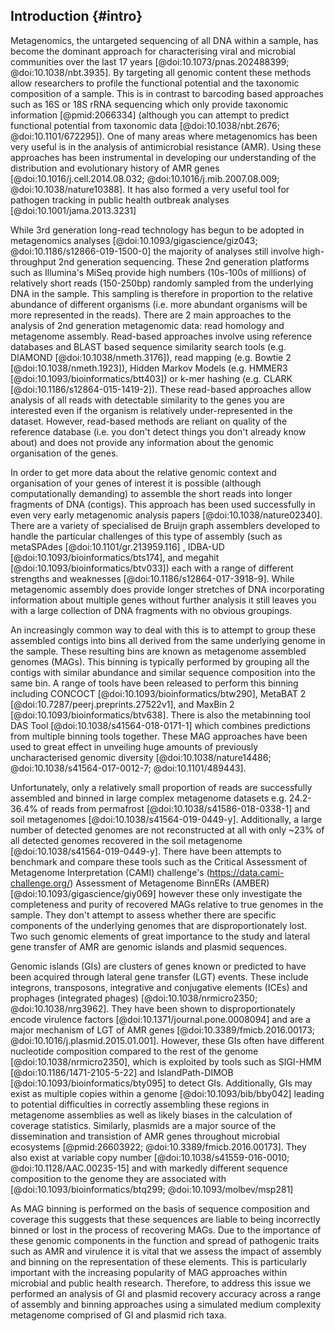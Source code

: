 ## Introduction {#intro}

Metagenomics, the untargeted sequencing of all DNA within a sample, has become the dominant approach for characterising viral and microbial communities over the last 17 years [@doi:10.1073/pnas.202488399; @doi:10.1038/nbt.3935].
By targeting all genomic content these methods allow researchers to profile the functional potential and the taxonomic composition of a sample.
This is in contrast to barcoding based approaches such as 16S or 18S rRNA sequencing which only provide taxonomic information [@pmid:2066334] (although you can attempt to predict functional potential from taxonomic data [@doi:10.1038/nbt.2676; @doi:10.1101/672295]).
One of many areas where metagenomics has been very useful is in the analysis of antimicrobial resistance (AMR).
Using these approaches has been instrumental in developing our understanding of the distribution and evolutionary history of AMR genes [@doi:10.1016/j.cell.2014.08.032; @doi:10.1016/j.mib.2007.08.009; @doi:10.1038/nature10388]. 
It has also formed a very useful tool for pathogen tracking in public health outbreak analyses [@doi:10.1001/jama.2013.3231]

While 3rd generation long-read technology has begun to be adopted in metagenomics analyses [@doi:10.1093/gigascience/giz043; @doi:10.1186/s12866-019-1500-0] the majority of analyses still involve high-throughput 2nd generation sequencing.
These 2nd generation platforms such as Illumina's MiSeq provide high numbers (10s-100s of millions) of relatively short reads (150-250bp) randomly sampled from the underlying DNA in the sample.
This sampling is therefore in proportion to the relative abundance of different organisms (i.e. more abundant organisms will be more represented in the reads).
There are 2 main approaches to the analysis of 2nd generation metagenomic data: read homology and metagenome assembly.
Read-based approaches involve using reference databases and BLAST based sequence similarity search tools (e.g. DIAMOND [@doi:10.1038/nmeth.3176]), read mapping (e.g. Bowtie 2 [@doi:10.1038/nmeth.1923]), Hidden Markov Models (e.g. HMMER3 [@doi:10.1093/bioinformatics/btt403]) or k-mer hashing (e.g. CLARK [@doi:10.1186/s12864-015-1419-2]). 
These read-based approaches allow analysis of all reads with detectable similarity to the genes you are interested even if the organism is relatively under-represented in the dataset.
However, read-based methods are reliant on quality of the reference database (i.e. you don't detect things you don't already know about) and does not provide any information about the genomic organisation of the genes.

In order to get more data about the relative genomic context and organisation of your genes of interest it is possible (although computationally demanding) to assemble the short reads into longer fragments of DNA (contigs).
This approach has been used successfully in even very early metagenomic analysis papers [@doi:10.1038/nature02340]. 
There are a variety of specialised de Bruijn graph assemblers developed to handle the particular challenges of this type of assembly (such as metaSPAdes [@doi:10.1101/gr.213959.116] , IDBA-UD [@doi:10.1093/bioinformatics/bts174], and megahit [@doi:10.1093/bioinformatics/btv033]) each with a range of different strengths and weaknesses [@doi:10.1186/s12864-017-3918-9].
While metagenomic assembly does provide longer stretches of DNA incorporating information about multiple genes without further analysis it still leaves you with a large collection of DNA fragments with no obvious groupings.

An increasingly common way to deal with this is to attempt to group these assembled contigs into bins all derived from the same underlying genome in the sample.
These resulting bins are known as metagenome assembled genomes (MAGs).
This binning is typically performed by grouping all the contigs with similar abundance and similar sequence composition into the same bin.
A range of tools have been released to perform this binning including CONCOCT [@doi:10.1093/bioinformatics/btw290], MetaBAT 2 [@doi:10.7287/peerj.preprints.27522v1], and MaxBin 2 [@doi:10.1093/bioinformatics/btv638].
There is also the metabinning tool DAS Tool [@doi:10.1038/s41564-018-0171-1] which combines predictions from multiple binning tools together.
These MAG approaches have been used to great effect in unveiling huge amounts of previously uncharacterised genomic diversity [@doi:10.1038/nature14486; @doi:10.1038/s41564-017-0012-7; @doi:10.1101/489443].

Unfortunately, only a relatively small proportion of reads are successfully assembled and binned in large complex metagenome datasets e.g. 24.2-36.4% of reads from permafrost [@doi:10.1038/s41586-018-0338-1] and soil metagenomes [@doi:10.1038/s41564-019-0449-y].
Additionally, a large number of detected genomes are not reconstructed at all with only ~23% of all detected genomes recovered in the soil metagenome [@doi:10.1038/s41564-019-0449-y].
There have been attempts to benchmark and compare these tools such as the Critical Assessment of Metagenome Interpretation (CAMI) challenge's (https://data.cami-challenge.org/) Assessment of Metagenome BinnERs (AMBER) [@doi:10.1093/gigascience/giy069] however these only investigate the completeness and purity of recovered MAGs relative to true genomes in the sample. 
They don't attempt to assess whether there are specific components of the underlying genomes that are disproportionately lost.
Two such genomic elements of great importance to the study and lateral gene transfer of AMR are genomic islands and plasmid sequences.


Genomic islands (GIs) are clusters of genes known or predicted to have been acquired through lateral gene transfer (LGT) events.
These include integrons, transposons, integrative and conjugative elements (ICEs) and prophages (integrated phages) [@doi:10.1038/nrmicro2350; @doi:10.1038/nrg3962].
They have been shown to disproportionately encode virulence factors [@doi:10.1371/journal.pone.0008094] and are a major mechanism of LGT of AMR genes [@doi:10.3389/fmicb.2016.00173; @doi:10.1016/j.plasmid.2015.01.001].
However, these GIs often have different nucleotide composition compared to the rest of the genome [@doi:10.1038/nrmicro2350], which is exploited by tools such as SIGI-HMM [@doi:10.1186/1471-2105-5-22] and IslandPath-DIMOB [@doi:10.1093/bioinformatics/bty095] to detect GIs. 
Additionally, GIs may exist as multiple copies within a genome [@doi:10.1093/bib/bby042] leading to potential difficulties in correctly assembling these regions in metagenome assemblies as well as likely biases in the calculation of coverage statistics.
Similarly, plasmids are a major source of the dissemination and transistion of AMR genes throughout microbial ecosystems [@pmid:26603922; @doi:10.3389/fmicb.2016.00173].
They also exist at variable copy number [@doi:10.1038/s41559-016-0010; @doi:10.1128/AAC.00235-15] and with markedly different sequence composition to the genome they are associated with [@doi:10.1093/bioinformatics/btq299; @doi:10.1093/molbev/msp281]

As MAG binning is performed on the basis of sequence composition and coverage this suggests that these sequences are liable to being incorrectly binned or lost in the process of recovering MAGs.
Due to the importance of these genomic components in the function and spread of pathogenic traits such as AMR and virulence it is vital that we assess the impact of assembly and binning on the representation of these elements.
This is particularly important with the increasing popularity of MAG approaches within microbial and public health research.
Therefore, to address this issue we performed an analysis of GI and plasmid recovery accuracy across a range of assembly and binning approaches using a simulated medium complexity metagenome comprised of GI and plasmid rich taxa.


